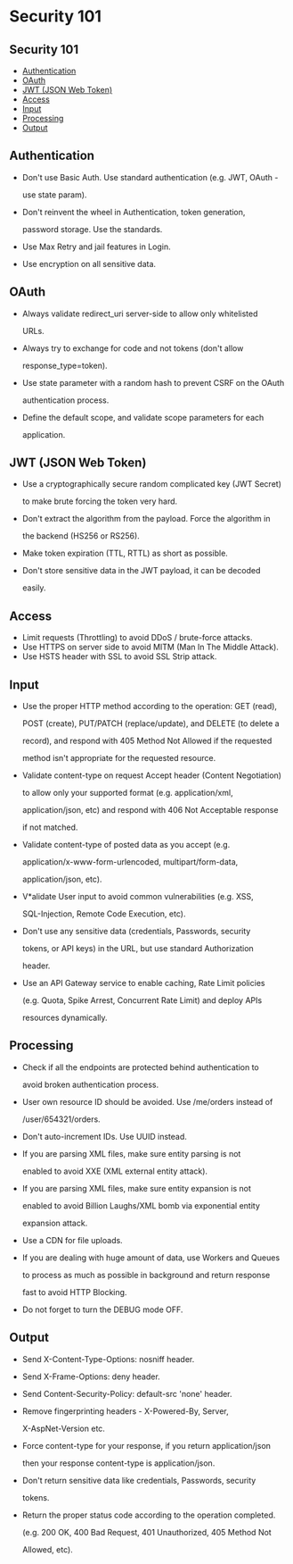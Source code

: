 # Security 101

## Security 101

* [Authentication](security101.md#authentication)
* [OAuth](security101.md#oauth)
* [JWT \(JSON Web Token\)](security101.md#jwt-json-web-token)
* [Access](security101.md#access)
* [Input](security101.md#input)
* [Processing](security101.md#processing)
* [Output](security101.md#output)

## Authentication

* Don't use Basic Auth. Use standard authentication \(e.g. JWT, OAuth -

  use state param\).

* Don't reinvent the wheel in Authentication, token generation,

  password storage. Use the standards.

* Use Max Retry and jail features in Login.
* Use encryption on all sensitive data.

## OAuth

* Always validate redirect\_uri server-side to allow only whitelisted

  URLs.

* Always try to exchange for code and not tokens \(don't allow

  response\_type=token\).

* Use state parameter with a random hash to prevent CSRF on the OAuth

  authentication process.

* Define the default scope, and validate scope parameters for each

  application.

## JWT \(JSON Web Token\)

* Use a cryptographically secure random complicated key \(JWT Secret\)

  to make brute forcing the token very hard.

* Don't extract the algorithm from the payload. Force the algorithm in

  the backend \(HS256 or RS256\).

* Make token expiration \(TTL, RTTL\) as short as possible.
* Don't store sensitive data in the JWT payload, it can be decoded

  easily.

## Access

* Limit requests \(Throttling\) to avoid DDoS / brute-force attacks.
* Use HTTPS on server side to avoid MITM \(Man In The Middle Attack\).
* Use HSTS header with SSL to avoid SSL Strip attack.

## Input

* Use the proper HTTP method according to the operation: GET \(read\),

  POST \(create\), PUT/PATCH \(replace/update\), and DELETE \(to delete a

  record\), and respond with 405 Method Not Allowed if the requested

  method isn't appropriate for the requested resource.

* Validate content-type on request Accept header \(Content Negotiation\)

  to allow only your supported format \(e.g. application/xml,

  application/json, etc\) and respond with 406 Not Acceptable response

  if not matched.

* Validate content-type of posted data as you accept \(e.g.

  application/x-www-form-urlencoded, multipart/form-data,

  application/json, etc\).

* V\*alidate User input to avoid common vulnerabilities \(e.g. XSS,

  SQL-Injection, Remote Code Execution, etc\).

* Don't use any sensitive data \(credentials, Passwords, security

  tokens, or API keys\) in the URL, but use standard Authorization

  header.

* Use an API Gateway service to enable caching, Rate Limit policies

  \(e.g. Quota, Spike Arrest, Concurrent Rate Limit\) and deploy APIs

  resources dynamically.

## Processing

* Check if all the endpoints are protected behind authentication to

  avoid broken authentication process.

* User own resource ID should be avoided. Use /me/orders instead of

  /user/654321/orders.

* Don't auto-increment IDs. Use UUID instead.
* If you are parsing XML files, make sure entity parsing is not

  enabled to avoid XXE \(XML external entity attack\).

* If you are parsing XML files, make sure entity expansion is not

  enabled to avoid Billion Laughs/XML bomb via exponential entity

  expansion attack.

* Use a CDN for file uploads.
* If you are dealing with huge amount of data, use Workers and Queues

  to process as much as possible in background and return response

  fast to avoid HTTP Blocking.

* Do not forget to turn the DEBUG mode OFF.

## Output

* Send X-Content-Type-Options: nosniff header.
* Send X-Frame-Options: deny header.
* Send Content-Security-Policy: default-src 'none' header.
* Remove fingerprinting headers - X-Powered-By, Server,

  X-AspNet-Version etc.

* Force content-type for your response, if you return application/json

  then your response content-type is application/json.

* Don't return sensitive data like credentials, Passwords, security

  tokens.

* Return the proper status code according to the operation completed.

  \(e.g. 200 OK, 400 Bad Request, 401 Unauthorized, 405 Method Not

  Allowed, etc\).


